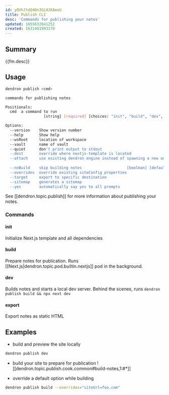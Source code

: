 ```yaml
---
id: yQVhJtdQ40n3SLHJKAeeU
title: Publish CLI
desc: 'Commands for publishing your notes'
updated: 1655632041252
created: 1631401993170
---
```


## Summary

{{fm.desc}}

## Usage
```sh
dendron publish <cmd>

commands for publishing notes

Positionals:
  cmd  a command to run
                 [string] [required] [choices: "init", "build", "dev", "export"]

Options:
  --version    Show version number                                     [boolean]
  --help       Show help                                               [boolean]
  --wsRoot     location of workspace
  --vault      name of vault
  --quiet      don't print output to stdout
  --dest       override where nextjs-template is located                [string]
  --attach     use existing dendron engine instead of spawning a new one
                                                                       [boolean]
  --noBuild    skip building notes                    [boolean] [default: false]
  --overrides  override existing siteConfig properties                  [string]
  --target     export to specific destination                           [string]
  --sitemap    generates a sitemap
  --yes        automatically say yes to all prompts
```

See [[dendron.topic.publish]] for more information about publishing your notes.

### Commands

#### init
Initialize Next.js template and all dependencies

#### build
Prepare notes for publication. Runs [[Next.js|dendron.topic.pod.builtin.nextjs]] pod in the background. 

#### dev
Builds notes and starts a local dev server. Behind the scenes, runs `dendron publish build && npx next dev`

#### export
Export notes as static HTML

<!-- ### Options -->
<!-- #### `--target {target}`
Export to specific destination

Values: 
- github: creates a `/docs` directory and export notes there. If a `docs` folder exists, will issue prompt before deleting contents -->

## Examples

- build and preview the site locally

```sh
dendron publish dev
```
- build your site to prepare for publication
![[dendron.topic.publish.cook.common#build-notes,1:#*]]

- override a default option while building
```sh
dendron publish build --overrides="siteUrl=foo.com"
```
